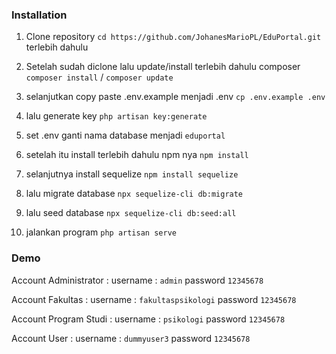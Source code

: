 ### Installation

1. Clone repository `cd https://github.com/JohanesMarioPL/EduPortal.git` terlebih dahulu

2. Setelah sudah diclone lalu update/install terlebih dahulu composer `composer install` / `composer update`

3. selanjutkan copy paste .env.example menjadi .env `cp .env.example .env`

4. lalu generate key `php artisan key:generate`

5. set .env ganti nama database menjadi `eduportal`

6. setelah itu install terlebih dahulu npm nya `npm install`

7. selanjutnya install sequelize `npm install sequelize`

8. lalu migrate database `npx sequelize-cli db:migrate`

9. lalu seed database `npx sequelize-cli db:seed:all`

10. jalankan program `php artisan serve` 


### Demo
Account Administrator : username : `admin` password `12345678`

Account Fakultas : username : `fakultaspsikologi` password `12345678`

Account Program Studi : username : `psikologi` password `12345678`

Account User : username : `dummyuser3` password `12345678`
